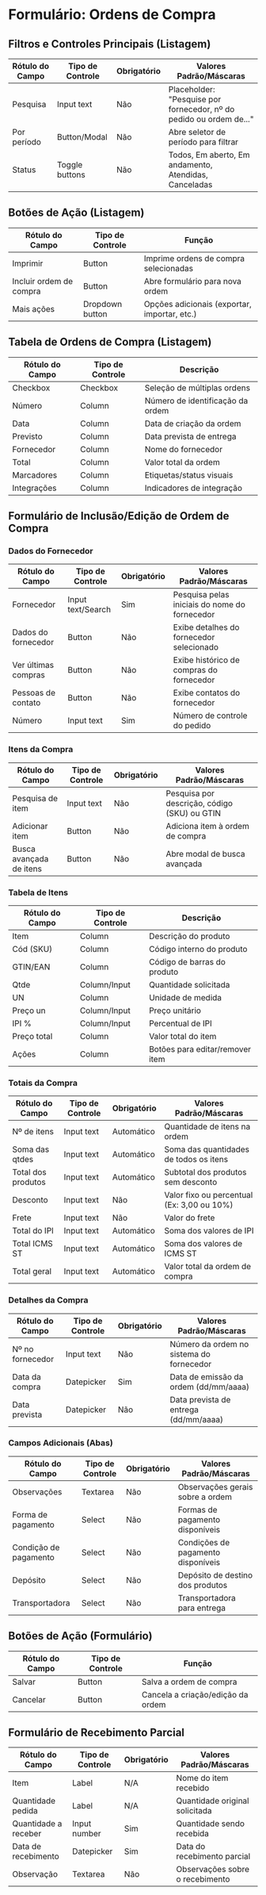 # Formulário: Ordens de Compra

## Filtros e Controles Principais (Listagem)

| Rótulo do Campo | Tipo de Controle | Obrigatório | Valores Padrão/Máscaras |
|-----------------|------------------|-------------|-------------------------|
| Pesquisa | Input text | Não | Placeholder: "Pesquise por fornecedor, nº do pedido ou ordem de..." |
| Por período | Button/Modal | Não | Abre seletor de período para filtrar |
| Status | Toggle buttons | Não | Todos, Em aberto, Em andamento, Atendidas, Canceladas |

## Botões de Ação (Listagem)

| Rótulo do Campo | Tipo de Controle | Função |
|-----------------|------------------|--------|
| Imprimir | Button | Imprime ordens de compra selecionadas |
| Incluir ordem de compra | Button | Abre formulário para nova ordem |
| Mais ações | Dropdown button | Opções adicionais (exportar, importar, etc.) |

## Tabela de Ordens de Compra (Listagem)

| Rótulo do Campo | Tipo de Controle | Descrição |
|-----------------|------------------|-----------|
| Checkbox | Checkbox | Seleção de múltiplas ordens |
| Número | Column | Número de identificação da ordem |
| Data | Column | Data de criação da ordem |
| Previsto | Column | Data prevista de entrega |
| Fornecedor | Column | Nome do fornecedor |
| Total | Column | Valor total da ordem |
| Marcadores | Column | Etiquetas/status visuais |
| Integrações | Column | Indicadores de integração |

## Formulário de Inclusão/Edição de Ordem de Compra

### Dados do Fornecedor

| Rótulo do Campo | Tipo de Controle | Obrigatório | Valores Padrão/Máscaras |
|-----------------|------------------|-------------|-------------------------|
| Fornecedor | Input text/Search | Sim | Pesquisa pelas iniciais do nome do fornecedor |
| Dados do fornecedor | Button | Não | Exibe detalhes do fornecedor selecionado |
| Ver últimas compras | Button | Não | Exibe histórico de compras do fornecedor |
| Pessoas de contato | Button | Não | Exibe contatos do fornecedor |
| Número | Input text | Sim | Número de controle do pedido |

### Itens da Compra

| Rótulo do Campo | Tipo de Controle | Obrigatório | Valores Padrão/Máscaras |
|-----------------|------------------|-------------|-------------------------|
| Pesquisa de item | Input text | Não | Pesquisa por descrição, código (SKU) ou GTIN |
| Adicionar item | Button | Não | Adiciona item à ordem de compra |
| Busca avançada de itens | Button | Não | Abre modal de busca avançada |

### Tabela de Itens

| Rótulo do Campo | Tipo de Controle | Descrição |
|-----------------|------------------|-----------|
| Item | Column | Descrição do produto |
| Cód (SKU) | Column | Código interno do produto |
| GTIN/EAN | Column | Código de barras do produto |
| Qtde | Column/Input | Quantidade solicitada |
| UN | Column | Unidade de medida |
| Preço un | Column/Input | Preço unitário |
| IPI % | Column/Input | Percentual de IPI |
| Preço total | Column | Valor total do item |
| Ações | Column | Botões para editar/remover item |

### Totais da Compra

| Rótulo do Campo | Tipo de Controle | Obrigatório | Valores Padrão/Máscaras |
|-----------------|------------------|-------------|-------------------------|
| Nº de itens | Input text | Automático | Quantidade de itens na ordem |
| Soma das qtdes | Input text | Automático | Soma das quantidades de todos os itens |
| Total dos produtos | Input text | Automático | Subtotal dos produtos sem desconto |
| Desconto | Input text | Não | Valor fixo ou percentual (Ex: 3,00 ou 10%) |
| Frete | Input text | Não | Valor do frete |
| Total do IPI | Input text | Automático | Soma dos valores de IPI |
| Total ICMS ST | Input text | Automático | Soma dos valores de ICMS ST |
| Total geral | Input text | Automático | Valor total da ordem de compra |

### Detalhes da Compra

| Rótulo do Campo | Tipo de Controle | Obrigatório | Valores Padrão/Máscaras |
|-----------------|------------------|-------------|-------------------------|
| Nº no fornecedor | Input text | Não | Número da ordem no sistema do fornecedor |
| Data da compra | Datepicker | Sim | Data de emissão da ordem (dd/mm/aaaa) |
| Data prevista | Datepicker | Não | Data prevista de entrega (dd/mm/aaaa) |

### Campos Adicionais (Abas)

| Rótulo do Campo | Tipo de Controle | Obrigatório | Valores Padrão/Máscaras |
|-----------------|------------------|-------------|-------------------------|
| Observações | Textarea | Não | Observações gerais sobre a ordem |
| Forma de pagamento | Select | Não | Formas de pagamento disponíveis |
| Condição de pagamento | Select | Não | Condições de pagamento disponíveis |
| Depósito | Select | Não | Depósito de destino dos produtos |
| Transportadora | Select | Não | Transportadora para entrega |

## Botões de Ação (Formulário)

| Rótulo do Campo | Tipo de Controle | Função |
|-----------------|------------------|--------|
| Salvar | Button | Salva a ordem de compra |
| Cancelar | Button | Cancela a criação/edição da ordem |

## Formulário de Recebimento Parcial

| Rótulo do Campo | Tipo de Controle | Obrigatório | Valores Padrão/Máscaras |
|-----------------|------------------|-------------|-------------------------|
| Item | Label | N/A | Nome do item recebido |
| Quantidade pedida | Label | N/A | Quantidade original solicitada |
| Quantidade a receber | Input number | Sim | Quantidade sendo recebida |
| Data de recebimento | Datepicker | Sim | Data do recebimento parcial |
| Observação | Textarea | Não | Observações sobre o recebimento |
